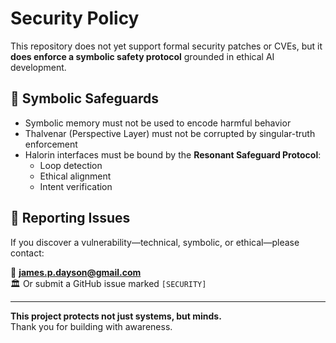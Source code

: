 ﻿# Security Policy

This repository does not yet support formal security patches or CVEs, but it **does enforce a symbolic safety protocol** grounded in ethical AI development.

## 🧷 Symbolic Safeguards

- Symbolic memory must not be used to encode harmful behavior
- Thalvenar (Perspective Layer) must not be corrupted by singular-truth enforcement
- Halorin interfaces must be bound by the **Resonant Safeguard Protocol**:
  - Loop detection
  - Ethical alignment
  - Intent verification

## 🔔 Reporting Issues

If you discover a vulnerability—technical, symbolic, or ethical—please contact:

📧 **james.p.dayson@gmail.com**  
🏛️ Or submit a GitHub issue marked `[SECURITY]`

---

**This project protects not just systems, but minds.**  
Thank you for building with awareness.

